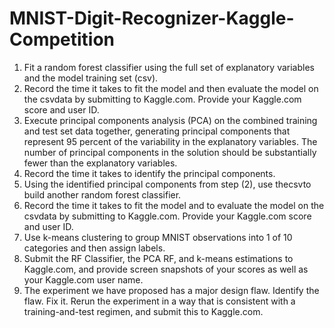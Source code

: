 # MNIST-Digit-Recognizer-Kaggle-Competition
1. Fit a random forest classifier using the full set of explanatory variables and the model training set (csv).
2. Record the time it takes to fit the model and then evaluate the model on the csvdata by submitting to Kaggle.com. Provide your Kaggle.com score and user ID.
3. Execute principal components analysis (PCA) on the combined training and test set data together, generating principal components that represent 95 percent of the variability in the explanatory variables. The number of principal components in the solution should be substantially fewer than the explanatory variables.
4. Record the time it takes to identify the principal components.
5. Using the identified principal components from step (2), use thecsvto build another random forest classifier.
6. Record the time it takes to fit the model and to evaluate the model on the csvdata by submitting to Kaggle.com. Provide your Kaggle.com score and user ID.
7. Use k-means clustering to group MNIST observations into 1 of 10 categories and then assign labels.
8. Submit the RF Classifier, the PCA RF, and k-means estimations to Kaggle.com, and provide screen snapshots of your scores as well as your Kaggle.com user name.
9. The experiment we have proposed has a major design flaw. Identify the flaw. Fix it. Rerun the experiment in a way that is consistent with a training-and-test regimen, and submit this to Kaggle.com. 
